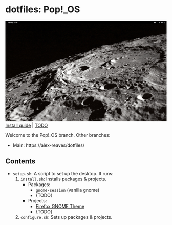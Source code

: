 # dotfiles: Pop!_OS

![Screenshot of my desktop](assets/Pop!_OS.png)
[Install guide](INSTALL.md) | [TODO](TODO.md)

Welcome to the Pop!_OS branch. Other branches:
- Main: https://alex-reaves/dotfiles/

## Contents

- `setup.sh`: A script to set up the desktop. It runs:
	1. `install.sh`: Installs packages & projects.
		- Packages:
      		- `gnome-session` (vanilla gnome)
      		- {TODO}
		- Projects:
			- [Firefox GNOME Theme](https://github.com/rafaelmardojai/firefox-gnome-theme)
			- {TODO}
	2. `configure.sh`: Sets up packages & projects.
